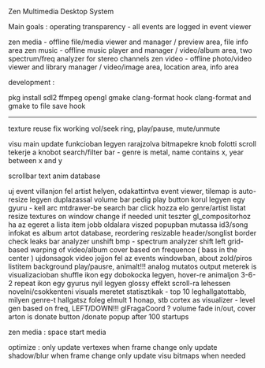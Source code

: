 Zen Multimedia Desktop System

Main goals : operating transparency - all events are logged in event viewer

zen media - offline file/media viewer and manager / preview area, file info area
zen music - offline music player and manager / video/album area, two spectrum/freq analyzer for stereo channels
zen video - offline photo/video viewer and library manager / video/image area, location area, info area

development :

pkg install sdl2 ffmpeg opengl gmake clang-format
hook clang-format and gmake to file save hook

---

texture reuse fix
working vol/seek ring, play/pause, mute/unmute

visu main update funkcioban legyen rarajzolva bitmapekre
knob folotti scroll tekerje a knobot
search/filter bar - genre is metal, name contains x, year between x and y

scrollbar
text anim
database

uj event villanjon fel artist helyen, odakattintva event viewer, 
tilemap is auto-resize legyen duplazassal
volume bar pedig play button korul legyen egy gyuru - kell arc mtdrawer-be
search bar click hozza elo genre/artist listat
resize textures on window change if needed
unit teszter gl_compositorhoz
ha az egeret a lista item jobb oldalara viszed popupban mutassa id3/song infokat es album artot
database, reordering
resizable header/songlist border
check leaks
bar analyzer
unshift bmp - spectrum analyzer shift left
grid-based warping of video/album cover based on frequence ( bass in the center )
ujdonsagok video jojjon fel az events windowban, about
zold/piros listitem background play/pausre, animalt!!!
analog mutatos output meterek is visualizacioban
shuffle ikon egy dobokocka legyen, hover-re animaljon 3-6-2
repeat ikon egy gyurus nyil legyen
glossy effekt
scroll-ra lehessen novelni/csokkenteni visuals meretet
statisztikak - top 10 leghallgatottabb, milyen genre-t hallgatsz foleg elmult 1 honap, stb
cortex as visualizer - level gen based on freq, LEFT/DOWN!!!
glFragaCoord ?
volume fade in/out, cover arton is
donate button /donate popup after 100 startups

zen media :
space start media

optimize :
only update vertexes when frame change
only update shadow/blur when frame change
only update visu bitmaps when needed